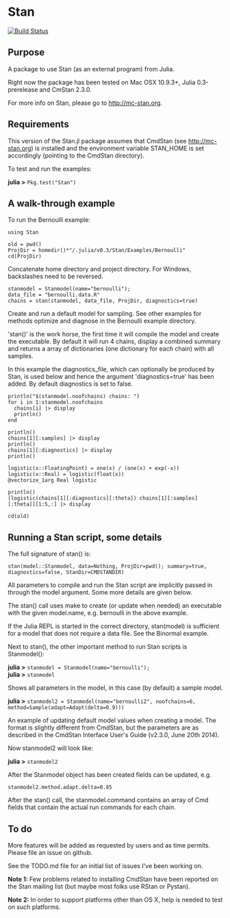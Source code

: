 # Stan

[![Build Status](https://travis-ci.org/goedman/Stan.jl.svg)](https://travis-ci.org/goedman/Stan.jl)

## Purpose

A package to use Stan (as an external program) from Julia. 

Right now the package has been tested on Mac OSX 10.9.3+, Julia 0.3-prerelease and CmStan 2.3.0.

For more info on Stan, please go to <http://mc-stan.org>.

## Requirements

This version of the Stan.jl package assumes that CmdStan (see <http://mc-stan.org>) is installed and the environment variable STAN_HOME is set accordingly (pointing to the CmdStan directory).

To test and run the examples:

**julia >** ``Pkg.test("Stan")``

## A walk-through example

To run the Bernoulli example:

```
using Stan

old = pwd()
ProjDir = homedir()*"/.julia/v0.3/Stan/Examples/Bernoulli"
cd(ProjDir)
```
Concatenate home directory and project directory. For Windows, backslashes need to be reversed.

```
stanmodel = Stanmodel(name="bernoulli");
data_file = "bernoulli.data.R"
chains = stan(stanmodel, data_file, ProjDir, diagnostics=true)
```
Create and run a default model for sampling. See other examples for methods optimize and diagnose in the Bernoulli example directory.

'stan()' is the work horse, the first time it will compile the model and create the executable. By default it will run 4 chains, display a combined summary and returns a array of dictionaries (one dictionary for each chain) with all samples.

In this example the diagnostics_file, which can optionally be produced by Stan, is used below and hence the argument 'diagnostics=true' has been added. By default diagnostics is set to false.

```
println("$(stanmodel.noofchains) chains: ")
for i in 1:stanmodel.noofchains
  chains[i] |> display
  println()
end

println()
chains[1][:samples] |> display
println()
chains[1][:diagnostics] |> display
println()
```

```
logistic(x::FloatingPoint) = one(x) / (one(x) + exp(-x))
logistic(x::Real) = logistic(float(x))
@vectorize_1arg Real logistic

println()
[logistic(chains[1][:diagnostics][:theta]) chains[1][:samples][:theta]][1:5,:] |> display

cd(old)
```


## Running a Stan script, some details

The full signature of stan() is:

``stan(model::Stanmodel, data=Nothing, ProjDir=pwd(); summary=true, diagnostics=false, StanDir=CMDSTANDIR)``

All parameters to compile and run the Stan script are implicitly passed in through the model argument. Some more details are given below.

The stan() call uses make to create (or update when needed) an executable with the given model.name, e.g. bernoulli in the above example.

If the Julia REPL is started in the correct directory, stan(model) is sufficient for a model that does not require a data file. See the Binormal example.

Next to stan(), the other important method to run Stan scripts is Stanmodel():

**julia >** ``stanmodel = Stanmodel(name="bernoulli");``
<br>**julia >** ``stanmodel``

Shows all parameters in the model, in this case (by default) a sample model. 

**julia >** ``stanmodel2 = Stanmodel(name="bernoulli2", noofchains=6, method=Sample(adapt=Adapt(delta=0.9)))``

An example of updating default model values when creating a model. The format is slightly different from CmdStan, but the parameters are as described in the CmdStan Interface User's Guide (v2.3.0, June 20th 2014). 

Now stanmodel2 will look like:

**julia >** ``stanmodel2``

After the Stanmodel object has been created fields can be updated, e.g.

``stanmodel2.method.adapt.delta=0.85``

After the stan() call, the stanmodel.command contains an array of Cmd fields that contain the actual run commands for each chain.

## To do

More features will be added as requested by users and as time permits. Please file an issue on github.

See the TODO.md file for an initial list of issues I've been working on.

**Note 1:** Few problems related to installing CmdStan have been reported on the Stan mailing list (but maybe most folks use RStan or Pystan).

**Note 2:** In order to support platforms other than OS X, help is needed to test on such platforms.